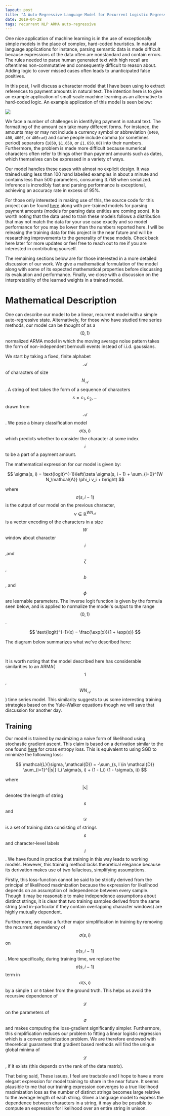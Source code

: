 ```yaml
---
layout: post
title: "A Auto-Regressive Language Model for Recurrent Logistic Regression"
date: 2019-04-28
tags: recurrent NLP ARMA auto-regressive
---
```


One nice application of machine learning is in the use of exceptionally simple models in the place of complex, hard-coded heuristics. In natural language applications for instance, parsing semantic data is made difficult because expressions of the data often are nonstandard and contain errors. The rules needed to parse human generated text with high recall are oftentimes non-commutative and consequently difficult to reason about. Adding logic to cover missed cases often leads to unanticipated false positives.

In this post, I will discuss a character model that I have been using to extract references to payment amounts in natural text. The intention here is to give an example application of small-scale machine learning as an alternative to hard-coded logic. An example application of this model is seen below:

<img src="https://github.com/borrowbot/simple_state_recurrent_model/raw/master/readme_resources/example_inference.png">

We face a number of challenges in identifying payment in natural text. The formatting of the amount can take many different forms. For instance, the amounts may or may not include a currency symbol or abbreviation (`$400`, `400`, `400€`, or `400cad`) and some people include comma (or sometimes period) separators (`1650`, `$1,650`, or `£1.650,00`) into their numbers. Furthermore, the problem is made more difficult because numerical characters often refer to things other than payment amounts such as dates, which themselves can be expressed in a variety of ways.

Our model handles these cases with almost no explicit design. It was trained using less than 100 hand labelled examples in about a minute and contains less than 500 parameters, consuming 3.7kB when serialized. Inference is incredibly fast and parsing performance is exceptional, achieving an accuracy rate in excess of 95%.

For those only interested in making use of this, the source code for this project can be found [here](https://github.com/borrowbot/simple_state_recurrent_model) along with pre-trained models for parsing payment amounts (models for parsing date entities are coming soon). It is worth noting that the data used to train these models follows a distribution that may not match the data for your use case exactly and so model performance for you may be lower than the numbers reported here. I will be releasing the training data for this project in the near future and will be researching improvements to the generality of these models. Check back here later for more updates or feel free to reach out to me if you are interested in contributing yourself.

The remaining sections below are for those interested in a more detailed discussion of our work. We give a mathematical formulation of the model along with some of its expected mathematical properties before discussing its evaluation and performance. Finally, we close with a discussion on the interpretability of the learned weights in a trained model.


# Mathematical Description

One can describe our model to be a linear, recurrent model with a simple auto-regressive state. Alternatively, for those who have studied time series methods, our model can be thought of as a $$(0,1)$$ normalized ARMA model in which the moving average noise pattern takes the form of non-independent bernoulli events instead of i.i.d. gaussians.

We start by taking a fixed, finite alphabet $$\mathcal{A}$$ of characters of size $$N_\mathcal{A}$$. A string of text takes the form of a sequence of characters $$s = c_1, c_2, \ldots$$ drawn from $$\mathcal{A}$$. We pose a binary classification model $$\sigma(s, i)$$ which predicts whether to consider the character at some index $$i$$ to be a part of a payment amount.

The mathematical expression for our model is given by:

$$
\sigma(s, i) = \text{logit}^{-1}\left(\zeta \sigma(s, i - 1) + \sum_{i=0}^{W N_\mathcal{A}} \phi_i v_i + b\right)
$$

where $$\sigma(s, i - 1)$$ is the output of our model on the previous character, $$v \in \mathbb{R}^{W N_\mathcal{A}}$$ is a vector encoding of the characters in a size $$W$$ window about character $$i$$,and $$\zeta$$, $$b$$, and $$\phi$$ are learnable parameters. The inverse logit function is given by the formula seen below, and is applied to normalize the model's output to the range $$(0, 1)$$.

$$
\text{logit}^{-1}(x) = \frac{\exp(x)}{1 + \exp(x)}
$$

The diagram below summarizes what we've described here:

<img style="max-width: 1200px; margin: 0 0 0 -250px;" src="https://raw.githubusercontent.com/borrowbot/simple_state_recurrent_model/master/readme_resources/model_diagram.png">

It is worth noting that the model described here has considerable similarities to an ARMA($$1$$, $$WN_\mathcal{A}$$) time series model. This similarity suggests to us some interesting training strategies based on the Yule-Walker equations though we will save that discussion for another day.


## Training

Our model is trained by maximizing a naive form of likelihood using stochastic gradient ascent. This claim is based on a derivation similar to the one found [here](https://frankwang95.github.io/2018/03/interpreting-cross-entropy) for cross entropy loss. This is equivalent to using SGD to minimize the following loss:

$$
\mathcal{L}(\sigma, \mathcal{D}) = -\sum_{s, l \in \mathcal{D}} \sum_{i=1}^{|s|} l_i \sigma(s, i) + (1 - l_i) (1 - \sigma(s, i))
$$

where $$|s|$$ denotes the length of string $$s$$ and $$\mathcal{D}$$ is a set of training data consisting of strings $$s$$ and character-level labels $$l$$. We have found in practice that training in this way leads to working models. However, this training method lacks theoretical elegance because its derivation makes use of two fallacious, simplifying assumptions.

Firstly, this loss-function cannot be said to be strictly derived from the principal of likelihood maximization because the expression for likelihood depends on an assumption of independence between every sample. Though it may be reasonable to make independence assumptions about distinct strings, it is clear that two training samples derived from the same string (and in-particular if they contain overlapping character windows) are highly mutually dependent.

Furthermore, we make a further major simplification in training by removing the recurrent dependency of $$\sigma(s, i)$$ on $$\sigma(s, i - 1)$$. More specifically, during training time, we replace the $$\sigma(s, i - 1)$$ term in $$\sigma(s, i)$$ by a simple `1` or `0` taken from the ground truth. This helps us avoid the recursive dependence of $$\mathcal{L}$$ on the parameters of $$\sigma$$ and makes computing the loss-gradient significantly simpler. Furthermore, this simplification reduces our problem to fitting a linear logistic regression which is a convex optimization problem. We are therefore endowed with theoretical guarantees that gradient based methods will find the unique global minima of $$\mathcal{L}$$, if it exists (this depends on the rank of the data matrix).

That being said, These issues, I feel are tractable and I hope to have a more elegant expression for model training to share in the near future. It seems plausible to me that our training expression converges to a true likelihood maximization loss as the number of distinct strings becomes large relative to the average length of each string. Given a language model to express the dependence between characters in a string, it may also be possible to compute an expression for likelihood over an entire string in unison.




<!-- # Performance

We are working on a careful evaluation of this model - please check back  -->

<!--
# Performance

For our use case, this model was trained on a dataset of 80 labeled strings (though each string generates more than one training example). The model weights were zero-initialized (randomness was not needed for weight initialization in this class of model as discussed above) and regular, old stochastic gradient descent was used to train the model.

Using sensible defaults, training the model is very fast - we were able to


# Interpretation
-->
